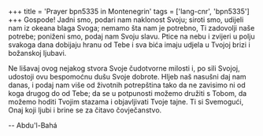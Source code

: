 +++
title = 'Prayer bpn5335 in Montenegrin'
tags = ['lang-cnr', 'bpn5335']
+++
Gospode! Jadni smo, podari nam naklonost Svoju; siroti smo, udijeli nam iz okeana blaga Svoga; nemamo šta nam je potrebno, Ti zadovolji naše potrebe; poniženi smo, podaj nam Svoju slavu. Ptice na nebu i zvijeri u polju svakoga dana dobijaju hranu od Tebe i sva bića imaju udjela u Tvojoj brizi i božanskoj ljubavi.

Ne lišavaj ovog nejakog stvora Svoje čudotvorne milosti i, po sili Svojoj, udostoji ovu bespomoćnu dušu Svoje dobrote.
Hljeb naš nasušni daj nam danas, i podaj nam više od životnih potrepština tako da ne zavisimo ni od koga drugog do od Tebe; da se u potpunosti možemo družiti s Tobom, da možemo hoditi Tvojim stazama i objavljivati Tvoje tajne.
Ti si Svemogući, Onaj koji ljubi i brine se za čitavo čovječanstvo.

-- Abdu'l-Bahá
